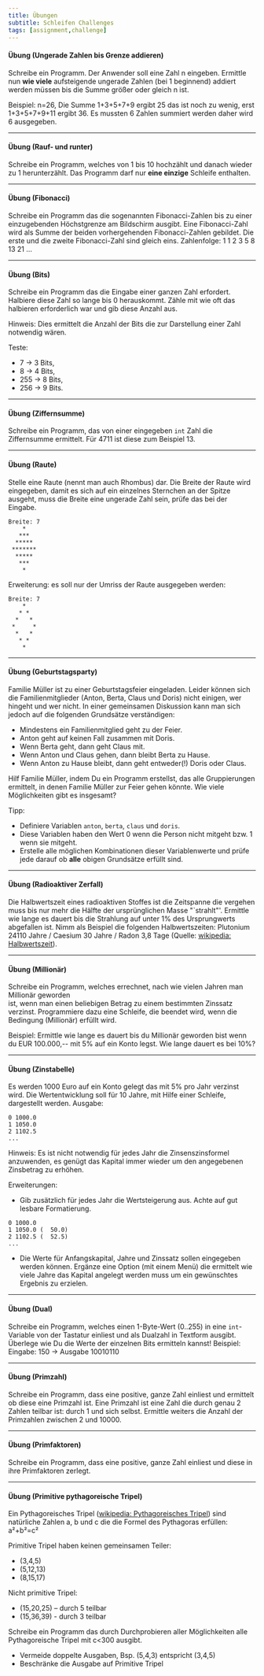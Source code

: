 ```yaml
---
title: Übungen
subtitle: Schleifen Challenges
tags: [assignment,challenge]
---
```




#### Übung (Ungerade Zahlen bis Grenze addieren)

Schreibe ein Programm. Der Anwender soll eine Zahl n eingeben. 
Ermittle nun **wie viele** aufsteigende ungerade Zahlen (bei 1 beginnend) addiert werden müssen bis die Summe größer oder gleich n ist.

Beispiel: n=26, Die Summe 1+3+5+7+9 ergibt 25 das ist noch zu wenig, erst 1+3+5+7+9+11 ergibt 36. Es mussten 6 Zahlen summiert werden daher wird 6 ausgegeben.

---


#### Übung (Rauf- und runter)

Schreibe ein Programm, welches von 1 bis 10 hochzählt und danach wieder zu 1 herunterzählt. Das Programm darf nur **eine einzige** Schleife enthalten.

---


#### Übung (Fibonacci)

Schreibe ein Programm das die sogenannten Fibonacci-Zahlen bis zu einer einzugebenden Höchstgrenze am Bildschirm ausgibt. Eine Fibonacci-Zahl wird als Summe der beiden vorhergehenden Fibonacci-Zahlen gebildet. Die erste und die zweite Fibonacci-Zahl sind gleich eins. Zahlenfolge: 1 1 2 3 5 8 13 21 ...

---


#### Übung (Bits)

Schreibe ein Programm das die Eingabe einer ganzen Zahl erfordert. Halbiere diese Zahl so lange bis 0 herauskommt. Zähle mit wie oft das halbieren erforderlich war und gib diese Anzahl aus.

Hinweis: Dies ermittelt die Anzahl der Bits die zur Darstellung einer Zahl notwendig wären.

Teste:

- 7 → 3 Bits,
- 8 → 4 Bits,
- 255 → 8 Bits,
- 256 → 9 Bits.

---



#### Übung (Ziffernsumme)

Schreibe ein Programm, das von einer eingegeben `int` Zahl die Ziffernsumme ermittelt. Für 4711 ist diese zum Beispiel 13.

---

#### Übung (Raute)
Stelle eine Raute (nennt man auch Rhombus) dar. Die Breite der Raute wird eingegeben, damit es sich auf ein einzelnes Sternchen an der Spitze ausgeht, muss die Breite eine ungerade Zahl sein, prüfe das bei der Eingabe.

```
Breite: 7
    *
   ***
  *****
 *******
  *****
   ***
    *
```


Erweiterung: es soll nur der Umriss der Raute ausgegeben werden:

```
Breite: 7
    *
   * *
  *   *
 *     *
  *   *
   * *
    *
```

---


#### Übung (Geburtstagsparty)

Familie Müller ist zu einer Geburtstagsfeier eingeladen. Leider können sich die Familienmitglieder (Anton, Berta, Claus und Doris) nicht einigen, wer hingeht und wer nicht. In einer gemeinsamen Diskussion kann man sich jedoch auf die folgenden Grundsätze verständigen:

- Mindestens ein Familienmitglied geht zu der Feier.
- Anton geht auf keinen Fall zusammen mit Doris.
- Wenn Berta geht, dann geht Claus mit.
- Wenn Anton und Claus gehen, dann bleibt Berta zu Hause.
- Wenn Anton zu Hause bleibt, dann geht entweder(!) Doris oder Claus.


Hilf Familie Müller, indem Du ein Programm erstellst, das alle Gruppierungen ermittelt, in denen Familie Müller zur Feier gehen könnte. Wie viele Möglichkeiten gibt es insgesamt?

Tipp: 

- Definiere Variablen `anton`, `berta`, `claus` und `doris`.
- Diese Variablen haben den Wert 0 wenn die Person nicht mitgeht bzw. 1 wenn sie mitgeht.
- Erstelle alle möglichen Kombinationen dieser Variablenwerte und prüfe jede darauf ob **alle** obigen Grundsätze erfüllt sind.

---


#### Übung (Radioaktiver Zerfall)

Die Halbwertszeit eines radioaktiven Stoffes ist die Zeitspanne die vergehen muss bis nur mehr die Hälfte der ursprünglichen Masse "`strahlt"'. Ermittle wie lange es dauert bis die Strahlung auf unter 1% des Ursprungwerts abgefallen ist. Nimm als Beispiel die folgenden Halbwertszeiten:
Plutonium 24110 Jahre / Caesium 30 Jahre / Radon 3,8 Tage (Quelle: [wikipedia: Halbwertszeit](http://de.wikipedia.org/wiki/Halbwertszeit)).

---

#### Übung (Millionär)
Schreibe ein Programm, welches errechnet, nach wie vielen Jahren man Millionär geworden  
ist, wenn man einen beliebigen Betrag zu einem bestimmten Zinssatz verzinst. Programmiere dazu eine Schleife, die beendet wird, wenn die Bedingung (Millionär) erfüllt wird.

Beispiel: Ermittle wie lange es dauert bis du Millionär geworden bist wenn du EUR 100.000,-- mit 5\% auf ein Konto legst. Wie lange dauert es bei 10%?

---

#### Übung (Zinstabelle)

Es werden 1000 Euro auf ein Konto gelegt das mit 5% pro Jahr verzinst wird. Die Wertentwicklung soll für 10 Jahre, mit Hilfe einer Schleife, dargestellt werden. Ausgabe:

```
0 1000.0
1 1050.0
2 1102.5
...
```

Hinweis: Es ist nicht notwendig für jedes Jahr die Zinsenszinsformel anzuwenden, es genügt das Kapital immer wieder um den angegebenen Zinsbetrag zu erhöhen.

Erweiterungen:

- Gib zusätzlich für jedes Jahr die Wertsteigerung aus. Achte auf gut lesbare Formatierung.
```
0 1000.0
1 1050.0 (  50.0)
2 1102.5 (  52.5)
...
```
- Die Werte für Anfangskapital, Jahre und Zinssatz sollen eingegeben werden können. 
Ergänze eine Option (mit einem Menü) die ermittelt wie viele Jahre das Kapital angelegt werden muss um ein gewünschtes Ergebnis zu erzielen.

---



#### Übung (Dual)

Schreibe ein Programm, welches einen 1-Byte-Wert (0..255) in eine `int`-Variable von der Tastatur einliest und als Dualzahl in Textform ausgibt. Überlege wie Du die Werte der einzelnen Bits ermitteln kannst!
Beispiel: Eingabe: 150 → Ausgabe 10010110

---

#### Übung (Primzahl)

Schreibe ein Programm, dass eine positive, ganze Zahl einliest und ermittelt ob diese eine Primzahl ist. Eine Primzahl ist eine Zahl die durch genau 2 Zahlen teilbar ist: durch 1 und sich selbst.
Ermittle weiters die Anzahl der Primzahlen zwischen 2 und 10000.

---

#### Übung (Primfaktoren)
Schreibe ein Programm, dass eine positive, ganze Zahl einliest und diese in ihre Primfaktoren zerlegt.

---

#### Übung (Primitive pythagoreische Tripel)

Ein Pythagoreisches Tripel ([wikipedia: Pythagoreisches Tripel](https://de.wikipedia.org/wiki/Pythagoreisches_Tripel)) sind natürliche Zahlen a, b und c die die Formel des Pythagoras erfüllen:
a²+b²=c²

Primitive Tripel haben keinen gemeinsamen Teiler:

- (3,4,5)
- (5,12,13)
- (8,15,17)

Nicht primitive Tripel: 

- (15,20,25) – durch 5 teilbar
- (15,36,39) - durch 3 teilbar

Schreibe ein Programm das durch Durchprobieren aller Möglichkeiten alle Pythagoreische Tripel mit c<300 ausgibt.

- Vermeide doppelte Ausgaben, Bsp. (5,4,3) entspricht (3,4,5)
- Beschränke die Ausgabe auf Primitive Tripel

